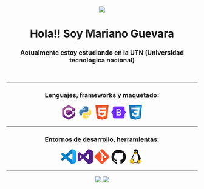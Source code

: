 <div id="header" align="center">
    <img src="https://media.giphy.com/media/yALcFbrKshfoY/giphy.gif" width="200" align="center" />
    <h1 align="center">Hola!! Soy Mariano Guevara</h1>
    <h3>
        Actualmente estoy estudiando en la UTN (Universidad tecnológica nacional)
    </h3>
    <br/>
</div>

---

<div id="herramientas" align="center">
    <h3>
        Lenguajes, frameworks y maquetado:
    </h3>
    <div align="center"> 
        <img src="https://github.com/devicons/devicon/blob/master/icons/csharp/csharp-original.svg" title="CSHARP" width="40" height="40"/>
        <img src="https://github.com/devicons/devicon/blob/master/icons/python/python-original.svg" title="PYTHON" width="40" height="40"/>
        <img src="https://github.com/devicons/devicon/blob/master/icons/html5/html5-original.svg" title="HTML" width="40" height="40"/>
        <img src="https://github.com/devicons/devicon/blob/master/icons/bootstrap/bootstrap-plain.svg" title="BOOTSTRAP" width="40" height="40"/>
        <img src="https://github.com/devicons/devicon/blob/master/icons/css3/css3-original.svg" title="CSS" width="40" height="40"/>
    </div>
</div>

---

<div id="entornos de desarrollo" align="center">
    <h3>
        Entornos de desarrollo, herramientas:
    </h3>
    <div align="center"> 
        <img src="https://github.com/devicons/devicon/blob/master/icons/vscode/vscode-original.svg" title="VSCODE" width="40" height="40"/>
        <img src="https://github.com/devicons/devicon/blob/master/icons/visualstudio/visualstudio-plain.svg" title="VS" width="40" height="40"/>
        <img src="https://github.com/devicons/devicon/blob/master/icons/git/git-original.svg" title="GIT" width="40" height="40"/>
        <img src="https://github.com/devicons/devicon/blob/master/icons/github/github-original.svg" title="GITHUB" width="40" height="40"/>
        <img src="https://github.com/devicons/devicon/blob/master/icons/linux/linux-original.svg" title="LINUX" width="40" height="40"/>
    </div>
</div>

---

<div id="datos" align="center">
    <p align="center">
        <img src="https://github-readme-stats.vercel.app/api/top-langs/?username=MarianoGuevara&layout=compact&hide=css&theme=tokyonight">
        <img src="https://github-readme-stats.vercel.app/api/top-langs/?username=MarianoGuevara&theme=tokyonight&hide_progress=true">
    </p>
</div>
